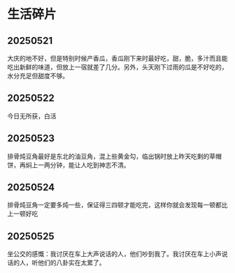 # 生活碎片

## 20250521

大庆的地不好，但是特别时候产香瓜，香瓜刚下来时最好吃，甜，脆，多汁而且能吃出新鲜的味道，但放上一宿就差了几分。另外，头天刚下过雨的瓜是不好吃的，水分充足但甜度不够。

## 20250522

今日无所获，白活

## 20250523

排骨炖豆角最好是东北的油豆角，混上些黄金勾，临出锅时放上昨天吃剩的草帽饼，再焖上一两分钟，能让人吃到神志不清。

## 20250524

排骨炖豆角一定要多炖一些，保证得三四顿才能吃完，这样你就会发现每一顿都比上一顿好吃

## 20250525

坐公交的感慨：我讨厌在车上大声说话的人，他们吵到我了。我讨厌在车上小声说话的人，听他们的八卦实在太累了。
